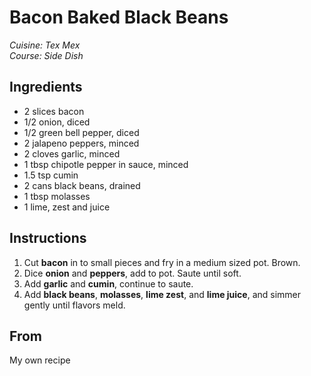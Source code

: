 # Bacon Baked Black Beans

_Cuisine:  Tex Mex_<br />
_Course:  Side Dish_

## Ingredients

- 2 slices bacon
- 1/2 onion, diced
- 1/2 green bell pepper, diced
- 2 jalapeno peppers, minced
- 2 cloves garlic, minced
- 1 tbsp chipotle pepper in sauce, minced
- 1.5 tsp cumin
- 2 cans black beans, drained
- 1 tbsp molasses
- 1 lime, zest and juice

## Instructions

1. Cut **bacon** in to small pieces and fry in a medium sized pot.  Brown.
1. Dice **onion** and **peppers**, add to pot.  Saute until soft.
1. Add **garlic** and **cumin**, continue to saute.
1. Add **black beans**, **molasses**, **lime zest**, and **lime juice**, and simmer gently until flavors meld.

## From

My own recipe